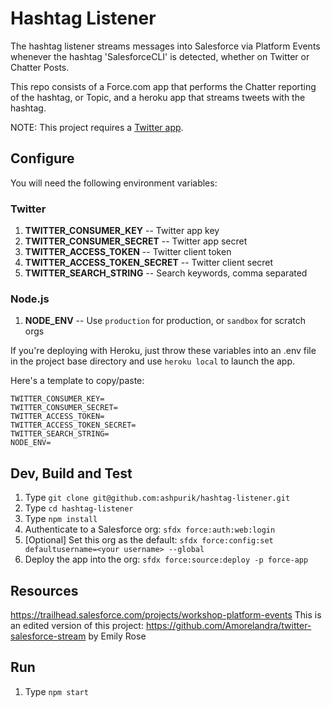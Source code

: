 # Hashtag Listener

The hashtag listener streams messages into Salesforce via Platform Events whenever the hashtag 'SalesforceCLI' is detected, whether on Twitter or Chatter Posts.

This repo consists of a Force.com app that performs the Chatter reporting of the hashtag, or Topic,
and a heroku app that streams tweets with the hashtag.

NOTE: This project requires a [Twitter app](https://apps.twitter.com/).

## Configure

You will need the following environment variables:

### Twitter
1. __TWITTER_CONSUMER_KEY__ -- Twitter app key
1. __TWITTER_CONSUMER_SECRET__ -- Twitter app secret
1. __TWITTER_ACCESS_TOKEN__ -- Twitter client token
1. __TWITTER_ACCESS_TOKEN_SECRET__ -- Twitter client secret
1. __TWITTER_SEARCH_STRING__ -- Search keywords, comma separated

### Node.js
1. __NODE_ENV__ -- Use `production` for production, or `sandbox` for scratch orgs

If you're deploying with Heroku, just throw these variables into an .env file in the project base directory and use `heroku local` to launch the app.

Here's a template to copy/paste:
```code
TWITTER_CONSUMER_KEY=
TWITTER_CONSUMER_SECRET=
TWITTER_ACCESS_TOKEN=
TWITTER_ACCESS_TOKEN_SECRET=
TWITTER_SEARCH_STRING=
NODE_ENV=
```

## Dev, Build and Test

1. Type `git clone git@github.com:ashpurik/hashtag-listener.git`
1. Type `cd hashtag-listener`
1. Type `npm install`
1. Authenticate to a Salesforce org: `sfdx force:auth:web:login`
1. [Optional] Set this org as the default: `sfdx force:config:set defaultusername=<your username> --global`
1. Deploy the app into the org: `sfdx force:source:deploy -p force-app`

## Resources

https://trailhead.salesforce.com/projects/workshop-platform-events
This is an edited version of this project: https://github.com/Amorelandra/twitter-salesforce-stream by Emily Rose

## Run
1. Type `npm start`
